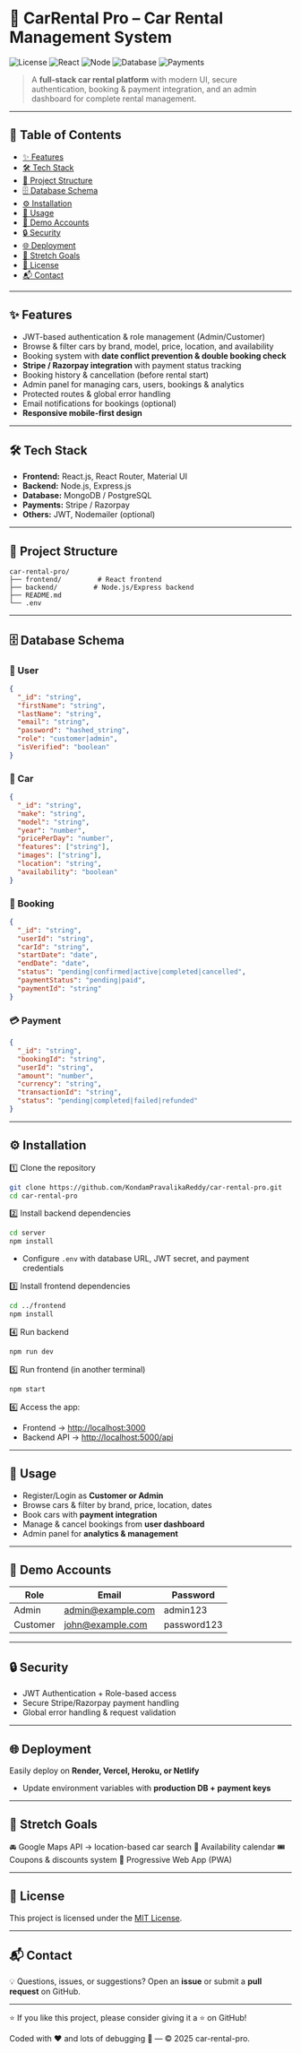 # 🚗 CarRental Pro – Car Rental Management System

![License](https://img.shields.io/badge/license-MIT-green)
![React](https://img.shields.io/badge/Frontend-React.js-blue)
![Node](https://img.shields.io/badge/Backend-Node.js-yellow)
![Database](https://img.shields.io/badge/Database-MongoDB%2FPostgres-darkgreen)
![Payments](https://img.shields.io/badge/Payments-Stripe%2FRazorpay-purple)

> A **full-stack car rental platform** with modern UI, secure authentication, booking & payment integration, and an admin dashboard for complete rental management.

---

## 📑 Table of Contents

* [✨ Features](#-features)
* [🛠 Tech Stack](#-tech-stack)
* [📂 Project Structure](#-project-structure)
* [🗄 Database Schema](#-database-schema)
* [⚙️ Installation](#️-installation)
* [🚀 Usage](#-usage)
* [👥 Demo Accounts](#-demo-accounts)
* [🔒 Security](#-security)
* [🌐 Deployment](#-deployment)
* [🎯 Stretch Goals](#-stretch-goals)
* [📜 License](#-license)
* [📬 Contact](#-contact)

---

## ✨ Features

*  JWT-based authentication & role management (Admin/Customer)
*  Browse & filter cars by brand, model, price, location, and availability
*  Booking system with **date conflict prevention & double booking check**
*  **Stripe / Razorpay integration** with payment status tracking
*  Booking history & cancellation (before rental start)
*  Admin panel for managing cars, users, bookings & analytics
*  Protected routes & global error handling
*  Email notifications for bookings (optional)
*  **Responsive mobile-first design**

---

## 🛠 Tech Stack

* **Frontend:** React.js, React Router, Material UI
* **Backend:** Node.js, Express.js
* **Database:** MongoDB / PostgreSQL
* **Payments:** Stripe / Razorpay
* **Others:** JWT, Nodemailer (optional)

---

## 📂 Project Structure

```
car-rental-pro/
├── frontend/         # React frontend
├── backend/         # Node.js/Express backend
├── README.md
└── .env
```

---

## 🗄 Database Schema

### 👤 User

```json
{
  "_id": "string",
  "firstName": "string",
  "lastName": "string",
  "email": "string",
  "password": "hashed_string",
  "role": "customer|admin",
  "isVerified": "boolean"
}
```

### 🚗 Car

```json
{
  "_id": "string",
  "make": "string",
  "model": "string",
  "year": "number",
  "pricePerDay": "number",
  "features": ["string"],
  "images": ["string"],
  "location": "string",
  "availability": "boolean"
}
```

### 📅 Booking

```json
{
  "_id": "string",
  "userId": "string",
  "carId": "string",
  "startDate": "date",
  "endDate": "date",
  "status": "pending|confirmed|active|completed|cancelled",
  "paymentStatus": "pending|paid",
  "paymentId": "string"
}
```

### 💳 Payment

```json
{
  "_id": "string",
  "bookingId": "string",
  "userId": "string",
  "amount": "number",
  "currency": "string",
  "transactionId": "string",
  "status": "pending|completed|failed|refunded"
}
```

---

## ⚙️ Installation

1️⃣ Clone the repository

```bash
git clone https://github.com/KondamPravalikaReddy/car-rental-pro.git
cd car-rental-pro
```

2️⃣ Install backend dependencies

```bash
cd server
npm install
```

* Configure `.env` with database URL, JWT secret, and payment credentials

3️⃣ Install frontend dependencies

```bash
cd ../frontend
npm install
```

4️⃣ Run backend

```bash
npm run dev
```

5️⃣ Run frontend (in another terminal)

```bash
npm start
```

6️⃣ Access the app:

* Frontend → [http://localhost:3000](http://localhost:3000)
* Backend API → [http://localhost:5000/api](http://localhost:5000/api)

---

## 🚀 Usage

* Register/Login as **Customer or Admin**
* Browse cars & filter by brand, price, location, dates
* Book cars with **payment integration**
* Manage & cancel bookings from **user dashboard**
* Admin panel for **analytics & management**

---

## 👥 Demo Accounts

| Role     | Email                                         | Password    |
| -------- | --------------------------------------------- | ----------- |
| Admin    | [admin@example.com](mailto:admin@example.com) | admin123    |
| Customer | [john@example.com](mailto:john@example.com)   | password123 |

---

## 🔒 Security

* JWT Authentication + Role-based access
* Secure Stripe/Razorpay payment handling
* Global error handling & request validation

---

## 🌐 Deployment

Easily deploy on **Render, Vercel, Heroku, or Netlify**

* Update environment variables with **production DB + payment keys**

---

## 🎯 Stretch Goals

🚘 Google Maps API → location-based car search
📆 Availability calendar
🎟 Coupons & discounts system
📱 Progressive Web App (PWA)

---

## 📜 License

This project is licensed under the [MIT License](LICENSE).

---

## 📬 Contact

💡 Questions, issues, or suggestions?
Open an **issue** or submit a **pull request** on GitHub.

---
⭐ If you like this project, please consider giving it a ⭐ on GitHub!

Coded with ❤️ and lots of debugging 🔧 — © 2025 car-rental-pro.
